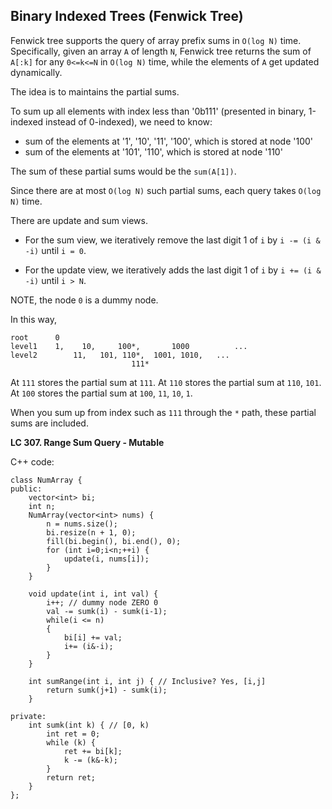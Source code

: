 ## Binary Indexed Trees (Fenwick Tree)

Fenwick tree supports the query of array prefix sums in `O(log N)` time. Specifically, given an array `A` of length `N`, Fenwick tree returns the sum of `A[:k]` for any `0<=k<=N` in `O(log N)` time, while the elements of `A` get updated dynamically.

The idea is to maintains the partial sums.

To sum up all elements with index less than '0b111' (presented in binary, 1-indexed instead of 0-indexed), we need to know:
* sum of the elements at '1', '10', '11', '100', which is stored at node '100'
* sum of the elements at '101', '110', which is stored at node '110'

The sum of these partial sums would be the `sum(A[1])`. 

Since there are at most `O(log N)` such partial sums, each query takes `O(log N)` time.

There are update and sum views.

* For the sum view, we iteratively remove the last digit 1 of `i` by `i -= (i & -i)` until `i = 0`. 

* For the update view, we iteratively adds the last digit 1 of `i` by `i += (i & -i)` until `i > N`.

NOTE, the node `0` is a dummy node.

In this way,
```
root      0
level1    1, 	10, 	100*,       1000          ...
level2        11,   101, 110*,  1001, 1010,   ...
   		                   111*
```
At `111` stores the partial sum at `111`.
At `110` stores the partial sum at `110`, `101`.
At `100` stores the partial sum at `100`, `11`, `10`, `1`.

When you sum up from index such as `111` through the `*` path, these partial sums are included.

**LC 307. Range Sum Query - Mutable**

C++ code: 
```
class NumArray {
public:
    vector<int> bi;
    int n;
    NumArray(vector<int> nums) {
        n = nums.size();
        bi.resize(n + 1, 0);
        fill(bi.begin(), bi.end(), 0);
        for (int i=0;i<n;++i) {
            update(i, nums[i]);
        }
    }
    
    void update(int i, int val) {
        i++; // dummy node ZERO 0
        val -= sumk(i) - sumk(i-1);
        while(i <= n)
        {
            bi[i] += val;
            i+= (i&-i);
        }
    }
    
    int sumRange(int i, int j) { // Inclusive? Yes, [i,j]
        return sumk(j+1) - sumk(i);
    }
    
private:
    int sumk(int k) { // [0, k)
        int ret = 0;
        while (k) {
            ret += bi[k];
            k -= (k&-k);
        }
        return ret;
    }
};
```
